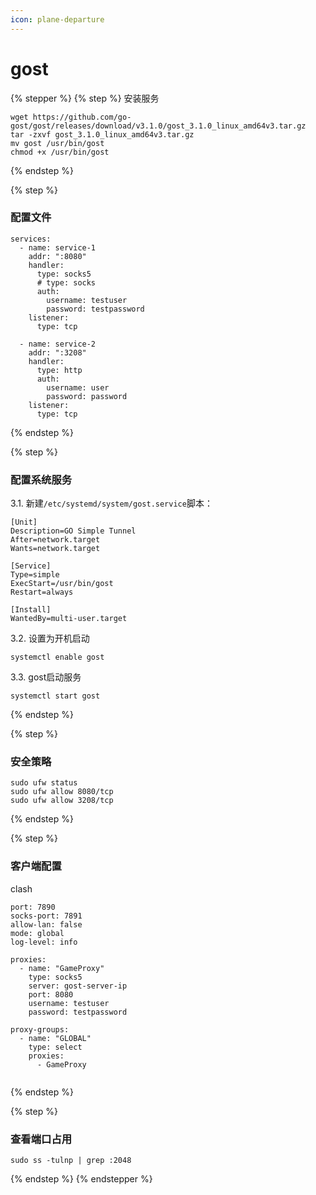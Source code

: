 ```yaml
---
icon: plane-departure
---
```


# gost

{% stepper %}
{% step %}
安装服务

```
wget https://github.com/go-gost/gost/releases/download/v3.1.0/gost_3.1.0_linux_amd64v3.tar.gz
tar -zxvf gost_3.1.0_linux_amd64v3.tar.gz
mv gost /usr/bin/gost
chmod +x /usr/bin/gost
```
{% endstep %}

{% step %}
### 配置文件

```
services:
  - name: service-1
    addr: ":8080"
    handler:
      type: socks5
      # type: socks
      auth:
        username: testuser
        password: testpassword
    listener:
      type: tcp    

  - name: service-2
    addr: ":3208"
    handler:
      type: http
      auth:
        username: user
        password: password
    listener:
      type: tcp

```
{% endstep %}

{% step %}
### 配置系统服务

3.1. 新建`/etc/systemd/system/gost.service`脚本：

```
[Unit]
Description=GO Simple Tunnel
After=network.target
Wants=network.target

[Service]
Type=simple
ExecStart=/usr/bin/gost
Restart=always

[Install]
WantedBy=multi-user.target
```

3.2. 设置为开机启动

```
systemctl enable gost
```

3.3. gost启动服务

```
systemctl start gost
```
{% endstep %}

{% step %}
### 安全策略

```
sudo ufw status
sudo ufw allow 8080/tcp
sudo ufw allow 3208/tcp
```
{% endstep %}

{% step %}
### 客户端配置

clash

```
port: 7890
socks-port: 7891
allow-lan: false
mode: global
log-level: info

proxies:
  - name: "GameProxy"
    type: socks5
    server: gost-server-ip
    port: 8080
    username: testuser
    password: testpassword

proxy-groups:
  - name: "GLOBAL"
    type: select
    proxies:
      - GameProxy
      
```
{% endstep %}

{% step %}
### 查看端口占用

```
sudo ss -tulnp | grep :2048
```
{% endstep %}
{% endstepper %}
